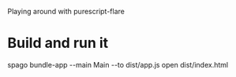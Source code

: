 Playing around with purescript-flare

# Build and run it

spago bundle-app --main Main --to dist/app.js
open dist/index.html


